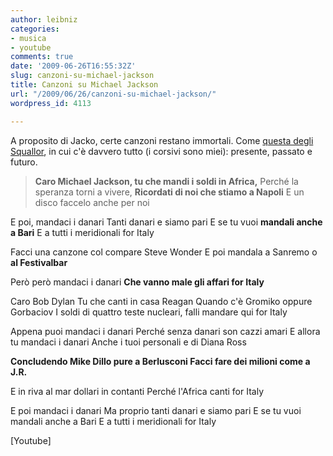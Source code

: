 ```yaml
---
author: leibniz
categories:
- musica
- youtube
comments: true
date: '2009-06-26T16:55:32Z'
slug: canzoni-su-michael-jackson
title: Canzoni su Michael Jackson
url: "/2009/06/26/canzoni-su-michael-jackson/"
wordpress_id: 4113

---
```

A proposito di Jacko, certe canzoni restano immortali. Come [questa degli Squallor](http://www.youtube.com/watch?gl=IT&hl=it&v=kE7-_w2A8hY), in cui c'è davvero tutto (i corsivi sono miei): presente, passato e futuro.


> **Caro Michael Jackson, tu che mandi i soldi in Africa,**
Perché la speranza torni a vivere,
**Ricordati di noi che stiamo a Napoli**
E un disco faccelo anche per noi

E poi, mandaci i danari
Tanti danari e siamo pari
E se tu vuoi **mandali anche a Bari**
E a tutti i meridionali for Italy <!--more-->

Facci una canzone col compare Steve Wonder
E poi mandala a Sanremo o **al Festivalbar**

Però però mandaci i danari
**Che vanno male gli affari for Italy**

Caro Bob Dylan
Tu che canti in casa Reagan
Quando c'è Gromiko oppure Gorbaciov
I soldi di quattro teste nucleari, falli mandare qui for Italy

Appena puoi mandaci i danari
Perché senza danari son cazzi amari
E allora tu mandaci i danari
Anche i tuoi personali e di Diana Ross

**Concludendo Mike
Dillo pure a Berlusconi
Facci fare dei milioni come a J.R.**

E in riva al mar dollari in contanti
Perché l'Africa canti for Italy

E poi mandaci i danari
Ma proprio tanti danari e siamo pari
E se tu vuoi mandali anche a Bari
E a tutti i meridionali for Italy


[Youtube]
